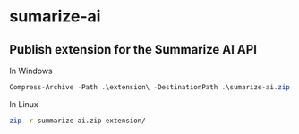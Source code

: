 # sumarize-ai

## Publish extension for the Summarize AI API

In Windows
```powershell
Compress-Archive -Path .\extension\ -DestinationPath .\sumarize-ai.zip
```

In Linux 
```bash
zip -r summarize-ai.zip extension/
```


